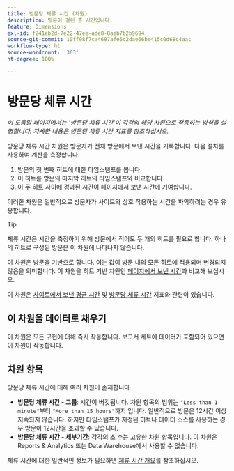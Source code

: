 ```yaml
---
title: 방문당 체류 시간 (차원)
description: 방문이 걸린 총 시간입니다.
feature: Dimensions
exl-id: f241eb2d-7e22-47ee-ade8-8aeb7b2b9694
source-git-commit: 10ff98f7ca4697afe5c2dae66be415c0d68c4aac
workflow-type: ht
source-wordcount: '303'
ht-degree: 100%

---
```


# 방문당 체류 시간

*이 도움말 페이지에서는 &#39;방문당 체류 시간&#39;이 각각의 해당 차원으로 작동하는 방식을 설명합니다. 자세한 내용은 [방문당 체류 시간](../metrics/time-spent-per-visit.md) 지표를 참조하십시오.*

방문당 체류 시간 차원은 방문자가 전체 방문에서 보낸 시간을 기록합니다. 다음 절차를 사용하여 계산을 측정합니다.

1. 방문의 첫 번째 히트에 대한 타임스탬프를 봅니다.
2. 이 히트를 방문의 마지막 히트의 타임스탬프와 비교합니다.
3. 이 두 히트 사이에 경과된 시간이 페이지에서 보낸 시간에 기여합니다.

이러한 차원은 일반적으로 방문자가 사이트와 상호 작용하는 시간을 파악하려는 경우 유용합니다.

>[!TIP]
>
>체류 시간은 시간을 측정하기 위해 방문에서 적어도 두 개의 히트를 필요로 합니다. 하나의 히트로 구성된 방문은 이 차원에 나타나지 않습니다.

이 차원은 방문을 기반으로 합니다. 이는 값이 방문 내의 모든 히트에 적용되며 변경되지 않음을 의미합니다. 이 차원을 히트 기반 차원인 [페이지에서 보낸 시간](time-spent-on-page.md)과 비교해 보십시오.

이 차원은 [사이트에서 보낸 평균 시간](../metrics/average-time-on-site.md) 및 [방문당 체류 시간](../metrics/time-spent-per-visit.md) 지표와 관련이 있습니다.

## 이 차원을 데이터로 채우기

이 차원은 모든 구현에 대해 즉시 작동합니다. 보고서 세트에 데이터가 포함되어 있으면 이 차원이 작동합니다.

## 차원 항목

방문당 체류 시간에 대해 여러 차원이 존재합니다.

* **방문당 체류 시간 - 그룹**: 시간이 버킷됩니다. 차원 항목의 범위는 `"Less than 1 minute"`부터 `"More than 15 hours"`까지 입니다. 일반적으로 방문은 12시간 이상 지속되지 않습니다. 하지만 타임스탬프가 지정된 히트나 데이터 소스를 사용하는 경우 방문이 12시간을 초과할 수 있습니다.
* **방문당 체류 시간 - 세부기간**: 각각의 초 수는 고유한 차원 항목입니다. 이 차원은 Reports &amp; Analytics 또는 Data Warehouse에서 사용할 수 없습니다.

체류 시간에 대한 일반적인 정보가 필요하면 [체류 시간 개요](../metrics/time-spent.md)를 참조하십시오.
